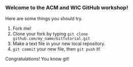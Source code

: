 ### Welcome to the ACM and WIC GitHub workshop!

Here are some things you should try.

1. Fork me!
2. Clone your fork by typing `git clone github.com/my_name/GitTutorial.git`
3. Make a text file in your new local repository.
4. `git commit` your new file, then `git push` it!

Congratulations! You know git!
